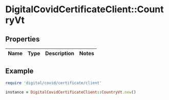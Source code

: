 # DigitalCovidCertificateClient::CountryVt

## Properties

| Name | Type | Description | Notes |
| ---- | ---- | ----------- | ----- |

## Example

```ruby
require 'digital/covid/certificate/client'

instance = DigitalCovidCertificateClient::CountryVt.new()
```
